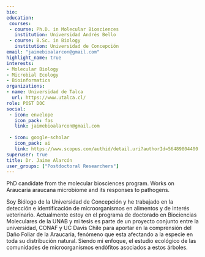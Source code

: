 ```yaml
---
bio: 
education:
 courses:
 - course: Ph.D. in Molecular Biosciences
   institution: Universidad Andrés Bello
 - course: B.Sc. in Biology
   institution: Universidad de Concepción
email: "jaimebioalarcon@gmail.com"
highlight_name: true
interests:
- Molecular Biology
- Microbial Ecology
- Bioinformatics
organizations:
- name: Universidad de Talca
  url: https://www.utalca.cl/
role: POST DOC
social:
 - icon: envelope
   icon_pack: fas
   link: jaimebioalarcon@gmail.com
   
 - icon: google-scholar
   icon_pack: ai
   link: https://www.scopus.com/authid/detail.uri?authorId=56489804400
superuser: true
title: Dr. Jaime Alarcón
user_groups: ["Postdoctoral Researchers"]
---
```


PhD candidate from the molecular biosciences program. Works on Araucaria araucana microbiome and its responses to pathogens.

Soy Biólogo de la Universidad de Concepción y he trabajado en la detección e identificación de microorganismos en alimentos y de interés veterinario. Actualmente estoy en el programa de doctorado en Biociencias Moleculares de la UNAB y mi tesis es parte de un proyecto conjunto entre la universidad, CONAF y UC Davis Chile para aportar en la comprensión del Daño Foliar de la Araucaria, fenómeno que esta afectando a la especie en toda su distribución natural. Siendo mi enfoque, el estudio ecológico de las comunidades de microorganismos endófitos asociados a estos árboles.